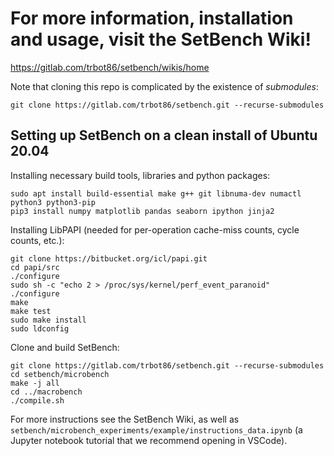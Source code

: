 # For more information, installation and usage, visit the SetBench Wiki!
https://gitlab.com/trbot86/setbench/wikis/home

Note that cloning this repo is complicated by the existence of *submodules*:

```
git clone https://gitlab.com/trbot86/setbench.git --recurse-submodules
```

## Setting up SetBench on a clean install of Ubuntu 20.04

Installing necessary build tools, libraries and python packages:
```
sudo apt install build-essential make g++ git libnuma-dev numactl python3 python3-pip
pip3 install numpy matplotlib pandas seaborn ipython jinja2
```

Installing LibPAPI (needed for per-operation cache-miss counts, cycle counts, etc.):
```
git clone https://bitbucket.org/icl/papi.git
cd papi/src
./configure
sudo sh -c "echo 2 > /proc/sys/kernel/perf_event_paranoid"
./configure
make
make test
sudo make install
sudo ldconfig
```

Clone and build SetBench:
```
git clone https://gitlab.com/trbot86/setbench.git --recurse-submodules
cd setbench/microbench
make -j all
cd ../macrobench
./compile.sh
```
For more instructions see the SetBench Wiki, as well as `setbench/microbench_experiments/example/instructions_data.ipynb` (a Jupyter notebook tutorial that we recommend opening in VSCode).